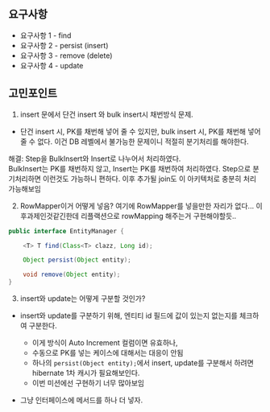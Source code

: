 ## 요구사항

- 요구사항 1 - find
- 요구사항 2 - persist (insert)
- 요구사항 3 - remove (delete)
- 요구사항 4 - update

## 고민포인트
1. insert 문에서 단건 insert 와 bulk insert시 채번방식 문제.
- 단건 insert 시, PK를 채번해 넣어 줄 수 있지만, bulk insert 시, PK를 채번해 넣어 줄 수 없다. 
이건 DB 레벨에서 불가능한 문제이니 적절히 분기처리를 해야한다.

해결: Step을 BulkInsert와 Insert로 나누어서 처리하였다.  
BulkInsert는 PK를 채번하지 않고, Insert는 PK를 채번하여 처리하였다.
Step으로 분기처리하면 이런것도 가능하니 편하다. 이후 추가될 join도 이 아키텍처로 충분히 처리 가능해보임

2. RowMapper이거 어떻게 넣음?
여기에 RowMapper를 넣을만한 자리가 없다...
이후과제인것같긴한데 리플랙션으로 rowMapping 해주는거 구현해야할듯..
 
```Java
public interface EntityManager {

    <T> T find(Class<T> clazz, Long id);

    Object persist(Object entity);

    void remove(Object entity);
}
```
3. insert와 update는 어떻게 구분할 것인가?
- insert와 update를 구분하기 위해, 엔티티 id 필드에 값이 있는지 없는지를 체크하여 구분한다.
  - 이게 방식이 Auto Increment 컬럼이면 유효하나,
  - 수동으로 PK를 넣는 케이스에 대해서는 대응이 안됨
  - 하나의 ```persist(Object entity);```에서 insert, update를 구분해서 하려면 hibernate 1차 캐시가 필요해보인다.
  - 이번 미션에선 구현하기 너무 많아보임
  
- 그냥 인터페이스에 메서드를 하나 더 넣자.
